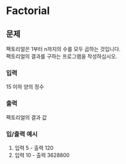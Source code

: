 # Factorial

## 문제
팩토리얼은 1부터 n까지의 수를 모두 곱하는 것입니다.   
팩토리얼의 결과를 구하는 프로그램을 작성하십시오.

### 입력
15 이하 양의 정수

### 출력
팩토리얼의 결과 값

### 입/출력 예시

1. 입력 5 - 출력 120   
2. 입력 10 - 출력 3628800
